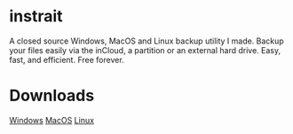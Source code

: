 # instrait
A closed source Windows, MacOS and Linux backup utility I made. Backup your files easily via the inCloud, a partition or an external hard drive. Easy, fast, and efficient. Free forever.

# Downloads
<p>
<a href="http://bit.ly/instrait" alt="instrait windows download">Windows</a>
<a href="http://bit.ly/instrait" alt="instrait MacOS download">MacOS</a>
<a href="http://bit.ly/instrait" alt="instrait linux download">Linux</a>
</p>
